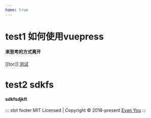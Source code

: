 ```yaml
---
home: true
---
```



# test1 如何使用vuepress

#### 来思考的方式离开
[[toc]]
[测试](%E6%B5%8B%E8%AF%95.md)

# test2 sdkfs
#### sdkfsdjkfl
::: slot footer
MIT Licensed | Copyright © 2018-present [Evan You](https://github.com/yyx990803)
:::